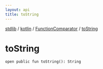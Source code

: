 ```yaml
---
layout: api
title: toString
---
```

[stdlib](../../index.html) / [kotlin](../index.html) / [FunctionComparator](index.html) / [toString](toString.html)

# toString

```
open public fun toString(): String
```

